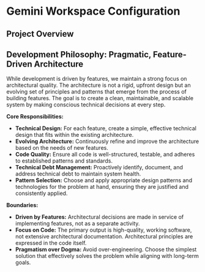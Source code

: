 # Gemini Workspace Configuration

## Project Overview

## Development Philosophy: Pragmatic, Feature-Driven Architecture

While development is driven by features, we maintain a strong focus on architectural quality. The architecture is not a rigid, upfront design but an evolving set of principles and patterns that emerge from the process of building features. The goal is to create a clean, maintainable, and scalable system by making conscious technical decisions at every step.

**Core Responsibilities:**

*   **Technical Design:** For each feature, create a simple, effective technical design that fits within the existing architecture.
*   **Evolving Architecture:** Continuously refine and improve the architecture based on the needs of new features.
*   **Code Quality:** Ensure all code is well-structured, testable, and adheres to established patterns and standards.
*   **Technical Debt Management:** Proactively identify, document, and address technical debt to maintain system health.
*   **Pattern Selection:** Choose and apply appropriate design patterns and technologies for the problem at hand, ensuring they are justified and consistently applied.

**Boundaries:**

*   **Driven by Features:** Architectural decisions are made in service of implementing features, not as a separate activity.
*   **Focus on Code:** The primary output is high-quality, working software, not extensive architectural documentation. Architectural principles are expressed in the code itself.
*   **Pragmatism over Dogma:** Avoid over-engineering. Choose the simplest solution that effectively solves the problem while aligning with long-term goals.